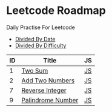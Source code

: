 # Leetcode Roadmap

Daily Practise For Leetcode

* [Divided By Date](DATE_README.md)
* [Divided By Difficulty](DIFFICULTY_README.md)

| ID | Title | JS |
| -- | ----- | -- |
|1|[Two Sum](https://leetcode.com/problems/two-sum/) | [JS](20190820/index.js) |
|2|[Add Two Numbers](https://leetcode-cn.com/problems/add-two-numbers/) | [JS](20190821_1/index.js) |
|7|[Reverse Integer](https://leetcode-cn.com/problems/reverse-integer/) | [JS](20190821_2/index.js) |
|9|[Palindrome Number](https://leetcode-cn.com/problems/palindrome-number/) | [JS](20190822/index.js) |